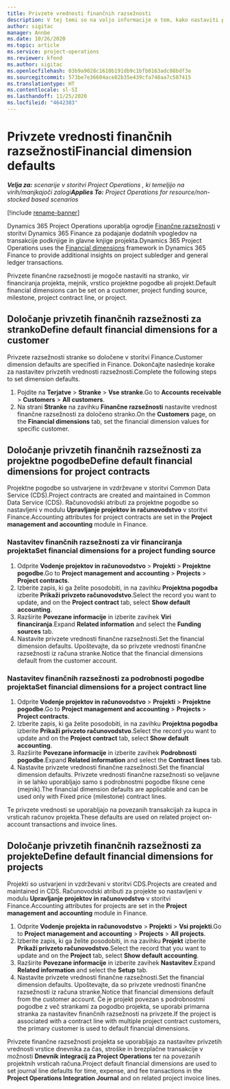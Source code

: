 ```yaml
---
title: Privzete vrednosti finančnih razsežnosti
description: V tej temi so na voljo informacije o tem, kako nastaviti privzete vrednosti finančne razsežnosti.
author: sigitac
manager: Annbe
ms.date: 10/26/2020
ms.topic: article
ms.service: project-operations
ms.reviewer: kfend
ms.author: sigitac
ms.openlocfilehash: 03b9a9028c1610b191db9c1bfb0163adc88bdf3e
ms.sourcegitcommit: 573be7e36604ace82b35e439cfa748aa7c587415
ms.translationtype: HT
ms.contentlocale: sl-SI
ms.lasthandoff: 11/25/2020
ms.locfileid: "4642383"
---
```

# <a name="financial-dimension-defaults"></a><span data-ttu-id="7c2af-103">Privzete vrednosti finančnih razsežnosti</span><span class="sxs-lookup"><span data-stu-id="7c2af-103">Financial dimension defaults</span></span>

<span data-ttu-id="7c2af-104">_**Velja za:** scenarije v storitvi Project Operations , ki temeljijo na virih/manjkajoči zalogi_</span><span class="sxs-lookup"><span data-stu-id="7c2af-104">_**Applies To:** Project Operations for resource/non-stocked based scenarios_</span></span>

[!include [rename-banner](~/includes/cc-data-platform-banner.md)]

<span data-ttu-id="7c2af-105">Dynamics 365 Project Operations uporablja ogrodje [Finančne razsežnosti](https://docs.microsoft.com/dynamics365/finance/general-ledger/financial-dimensions) v storitvi Dynamics 365 Finance za podajanje dodatnih vpogledov na transakcije podknjige in glavne knjige projekta.</span><span class="sxs-lookup"><span data-stu-id="7c2af-105">Dynamics 365 Project Operations uses the [Financial dimensions](https://docs.microsoft.com/dynamics365/finance/general-ledger/financial-dimensions) framework in Dynamics 365 Finance to provide additional insights on project subledger and general ledger transactions.</span></span>

<span data-ttu-id="7c2af-106">Privzete finančne razsežnosti je mogoče nastaviti na stranko, vir financiranja projekta, mejnik, vrstico projektne pogodbe ali projekt.</span><span class="sxs-lookup"><span data-stu-id="7c2af-106">Default financial dimensions can be set on a customer, project funding source, milestone, project contract line, or project.</span></span>

## <a name="define-default-financial-dimensions-for-a-customer"></a><span data-ttu-id="7c2af-107">Določanje privzetih finančnih razsežnosti za stranko</span><span class="sxs-lookup"><span data-stu-id="7c2af-107">Define default financial dimensions for a customer</span></span>

<span data-ttu-id="7c2af-108">Privzete razsežnosti stranke so določene v storitvi Finance.</span><span class="sxs-lookup"><span data-stu-id="7c2af-108">Customer dimension defaults are specified in Finance.</span></span> <span data-ttu-id="7c2af-109">Dokončajte naslednje korake za nastavitev privzetih vrednosti razsežnosti.</span><span class="sxs-lookup"><span data-stu-id="7c2af-109">Complete the following steps to set dimension defaults.</span></span>

1. <span data-ttu-id="7c2af-110">Pojdite na **Terjatve** > **Stranke** > **Vse stranke**.</span><span class="sxs-lookup"><span data-stu-id="7c2af-110">Go to **Accounts receivable** > **Customers** > **All customers**.</span></span>
2. <span data-ttu-id="7c2af-111">Na strani **Stranke** na zavihku **Finančne razsežnosti** nastavite vrednost finančne razsežnosti za določeno stranko.</span><span class="sxs-lookup"><span data-stu-id="7c2af-111">On the **Customers** page, on the **Financial dimensions** tab, set the financial dimension values for specific customer.</span></span>

## <a name="define-default-financial-dimensions-for-project-contracts"></a><span data-ttu-id="7c2af-112">Določanje privzetih finančnih razsežnosti za projektne pogodbe</span><span class="sxs-lookup"><span data-stu-id="7c2af-112">Define default financial dimensions for project contracts</span></span>

<span data-ttu-id="7c2af-113">Projektne pogodbe so ustvarjene in vzdrževane v storitvi Common Data Service (CDS).</span><span class="sxs-lookup"><span data-stu-id="7c2af-113">Project contracts are created and maintained in Common Data Service (CDS).</span></span> <span data-ttu-id="7c2af-114">Računovodski atributi za projektne pogodbe so nastavljeni v modulu **Upravljanje projektov in računovodstvo** v storitvi Finance.</span><span class="sxs-lookup"><span data-stu-id="7c2af-114">Accounting attributes for project contracts are set in the **Project management and accounting** module in Finance.</span></span>

### <a name="set-financial-dimensions-for-a-project-funding-source"></a><span data-ttu-id="7c2af-115">Nastavitev finančnih razsežnosti za vir financiranja projekta</span><span class="sxs-lookup"><span data-stu-id="7c2af-115">Set financial dimensions for a project funding source</span></span>

1. <span data-ttu-id="7c2af-116">Odprite **Vodenje projektov in računovodstvo** > **Projekti** > **Projektne pogodbe**.</span><span class="sxs-lookup"><span data-stu-id="7c2af-116">Go to **Project management and accounting** > **Projects** > **Project contracts**.</span></span>
2. <span data-ttu-id="7c2af-117">Izberite zapis, ki ga želite posodobiti, in na zavihku **Projektna pogodba** izberite **Prikaži privzeto računovodstvo**.</span><span class="sxs-lookup"><span data-stu-id="7c2af-117">Select the record you want to update, and on the **Project contract** tab, select **Show default accounting**.</span></span>
3. <span data-ttu-id="7c2af-118">Razširite **Povezane informacije** in izberite zavihek **Viri financiranja**.</span><span class="sxs-lookup"><span data-stu-id="7c2af-118">Expand **Related information** and select the **Funding sources** tab.</span></span>
4. <span data-ttu-id="7c2af-119">Nastavite privzete vrednosti finančne razsežnosti.</span><span class="sxs-lookup"><span data-stu-id="7c2af-119">Set the financial dimension defaults.</span></span> <span data-ttu-id="7c2af-120">Upoštevajte, da so privzete vrednosti finančne razsežnosti iz računa stranke.</span><span class="sxs-lookup"><span data-stu-id="7c2af-120">Notice that the financial dimensions default from the customer account.</span></span>

### <a name="set-financial-dimensions-for-a-project-contract-line"></a><span data-ttu-id="7c2af-121">Nastavitev finančnih razsežnosti za podrobnosti pogodbe projekta</span><span class="sxs-lookup"><span data-stu-id="7c2af-121">Set financial dimensions for a project contract line</span></span>

1. <span data-ttu-id="7c2af-122">Odprite **Vodenje projektov in računovodstvo** > **Projekti** > **Projektne pogodbe**.</span><span class="sxs-lookup"><span data-stu-id="7c2af-122">Go to **Project management and accounting** > **Projects** > **Project contracts**.</span></span>
2. <span data-ttu-id="7c2af-123">Izberite zapis, ki ga želite posodobiti, in na zavihku **Projektna pogodba** izberite **Prikaži privzeto računovodstvo**.</span><span class="sxs-lookup"><span data-stu-id="7c2af-123">Select the record you want to update and on the **Project contract** tab, select **Show default accounting**.</span></span>
3. <span data-ttu-id="7c2af-124">Razširite **Povezane informacije** in izberite zavihek **Podrobnosti pogodbe**.</span><span class="sxs-lookup"><span data-stu-id="7c2af-124">Expand **Related information** and select the **Contract lines** tab.</span></span>
4. <span data-ttu-id="7c2af-125">Nastavite privzete vrednosti finančne razsežnosti.</span><span class="sxs-lookup"><span data-stu-id="7c2af-125">Set the financial dimension defaults.</span></span> <span data-ttu-id="7c2af-126">Privzete vrednosti finančne razsežnosti so veljavne in se lahko uporabljajo samo s podrobnostmi pogodbe fiksne cene (mejnik).</span><span class="sxs-lookup"><span data-stu-id="7c2af-126">The financial dimension defaults are applicable and can be used only with Fixed price (milestone) contract lines.</span></span>

<span data-ttu-id="7c2af-127">Te privzete vrednosti se uporabljajo na povezanih transakcijah za kupca in vrsticah računov projekta.</span><span class="sxs-lookup"><span data-stu-id="7c2af-127">These defaults are used on related project on-account transactions and invoice lines.</span></span>

## <a name="define-default-financial-dimensions-for-projects"></a><span data-ttu-id="7c2af-128">Določanje privzetih finančnih razsežnosti za projekte</span><span class="sxs-lookup"><span data-stu-id="7c2af-128">Define default financial dimensions for projects</span></span>

<span data-ttu-id="7c2af-129">Projekti so ustvarjeni in vzdrževani v storitvi CDS.</span><span class="sxs-lookup"><span data-stu-id="7c2af-129">Projects are created and maintained in CDS.</span></span> <span data-ttu-id="7c2af-130">Računovodski atributi za projekte so nastavljeni v modulu **Upravljanje projektov in računovodstvo** v storitvi Finance.</span><span class="sxs-lookup"><span data-stu-id="7c2af-130">Accounting attributes for projects are set in the **Project management and accounting** module in Finance.</span></span>

1. <span data-ttu-id="7c2af-131">Odprite **Vodenje projekta in računovodstvo** > **Projekti** > **Vsi projekti**.</span><span class="sxs-lookup"><span data-stu-id="7c2af-131">Go to **Project management and accounting** > **Projects** > **All projects**.</span></span>
2. <span data-ttu-id="7c2af-132">Izberite zapis, ki ga želite posodobiti, in na zavihku **Projekt** izberite **Prikaži privzeto računovodstvo**.</span><span class="sxs-lookup"><span data-stu-id="7c2af-132">Select the record that you want to update and on the **Project** tab, select **Show default accounting**.</span></span>
3. <span data-ttu-id="7c2af-133">Razširite **Povezane informacije** in izberite zavihek **Nastavitev**.</span><span class="sxs-lookup"><span data-stu-id="7c2af-133">Expand **Related information** and select the **Setup** tab.</span></span>
4. <span data-ttu-id="7c2af-134">Nastavite privzete vrednosti finančne razsežnosti.</span><span class="sxs-lookup"><span data-stu-id="7c2af-134">Set the financial dimension defaults.</span></span> <span data-ttu-id="7c2af-135">Upoštevajte, da so privzete vrednosti finančne razsežnosti iz računa stranke.</span><span class="sxs-lookup"><span data-stu-id="7c2af-135">Notice that financial dimensions default from the customer account.</span></span> <span data-ttu-id="7c2af-136">Če je projekt povezan s podrobnostmi pogodbe z več strankami za pogodbo projekta, se uporabi primarna stranka za nastavitev finančnih razsežnosti na privzete.</span><span class="sxs-lookup"><span data-stu-id="7c2af-136">If the project is associated with a contract line with multiple project contract customers, the primary customer is used to default financial dimensions.</span></span>

<span data-ttu-id="7c2af-137">Privzete finančne razsežnosti projekta se uporabljajo za nastavitev privzetih vrednosti vrstice dnevnika za čas, stroške in brezplačne transakcije v možnosti **Dnevnik integracij za Project Operations** ter na povezanih projektnih vrsticah računa.</span><span class="sxs-lookup"><span data-stu-id="7c2af-137">Project default financial dimensions are used to set journal line defaults for time, expense, and fee transactions in the **Project Operations Integration Journal** and on related project invoice lines.</span></span>
